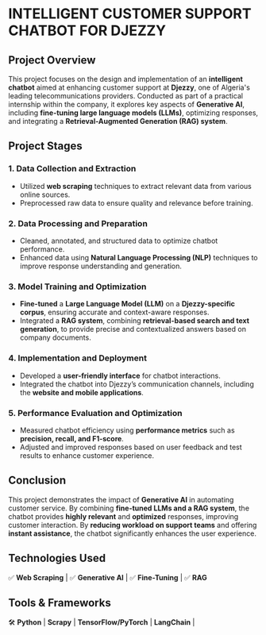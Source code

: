

# **INTELLIGENT CUSTOMER SUPPORT CHATBOT FOR DJEZZY**  

## **Project Overview**  
This project focuses on the design and implementation of an **intelligent chatbot** aimed at enhancing customer support at **Djezzy**, one of Algeria's leading telecommunications providers. Conducted as part of a practical internship within the company, it explores key aspects of **Generative AI**, including **fine-tuning large language models (LLMs)**, optimizing responses, and integrating a **Retrieval-Augmented Generation (RAG) system**.  

## **Project Stages**  

### **1. Data Collection and Extraction**  
- Utilized **web scraping** techniques to extract relevant data from various online sources.  
- Preprocessed raw data to ensure quality and relevance before training.  

### **2. Data Processing and Preparation**  
- Cleaned, annotated, and structured data to optimize chatbot performance.  
- Enhanced data using **Natural Language Processing (NLP)** techniques to improve response understanding and generation.  

### **3. Model Training and Optimization**  
- **Fine-tuned** a **Large Language Model (LLM)** on a **Djezzy-specific corpus**, ensuring accurate and context-aware responses.  
- Integrated a **RAG system**, combining **retrieval-based search and text generation**, to provide precise and contextualized answers based on company documents.  

### **4. Implementation and Deployment**  
- Developed a **user-friendly interface** for chatbot interactions.  
- Integrated the chatbot into Djezzy’s communication channels, including the **website and mobile applications**.  

### **5. Performance Evaluation and Optimization**  
- Measured chatbot efficiency using **performance metrics** such as **precision, recall, and F1-score**.  
- Adjusted and improved responses based on user feedback and test results to enhance customer experience.  

## **Conclusion**  
This project demonstrates the impact of **Generative AI** in automating customer service. By combining **fine-tuned LLMs and a RAG system**, the chatbot provides **highly relevant** and **optimized** responses, improving customer interaction. By **reducing workload on support teams** and offering **instant assistance**, the chatbot significantly enhances the user experience.  

## **Technologies Used**  
✅ **Web Scraping** |  ✅ **Generative AI** | ✅ **Fine-Tuning** | ✅ **RAG**  

## **Tools & Frameworks**  
🛠 **Python** | **Scrapy** | **TensorFlow/PyTorch** | **LangChain** |   

